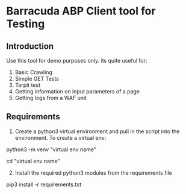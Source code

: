 # Barracuda ABP Client tool for Testing

## Introduction

Use this tool for demo purposes only. its quite useful for:
1. Basic Crawling
2. Simple GET Tests
3. Tarpit test
4. Getting information on input parameters of a page
5. Getting logs from a WAF unit


## Requirements

1. Create a python3 virtual environment and pull in the script into the environment. To create a virtual env:

python3 -m venv "virtual env name"

cd "virtual env name"

2. Install the required python3 modules from the requirements file

pip3 install -r requirements.txt





